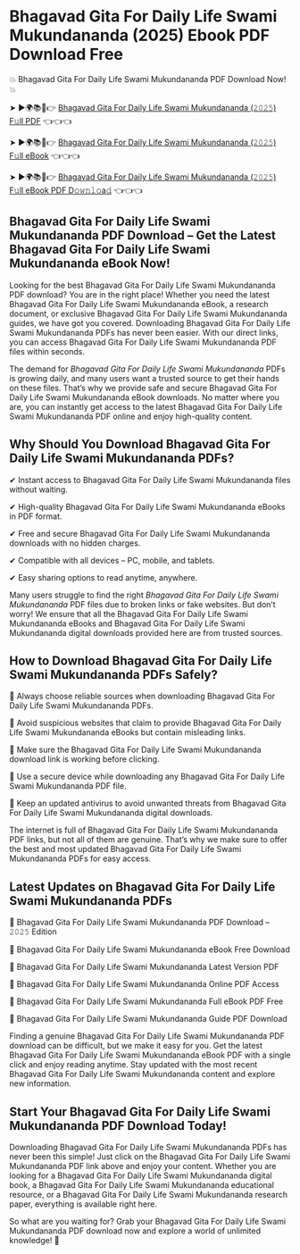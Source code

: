 # Bhagavad Gita For Daily Life Swami Mukundananda (2025) Ebook PDF Download Free

💥 Bhagavad Gita For Daily Life Swami Mukundananda PDF Download Now! 💥

➤ ►🌍📚📱👉 [Bhagavad Gita For Daily Life Swami Mukundananda (𝟸𝟶𝟸𝟻) F𝚞ll PDF](https://getpdf.xyz/bhagavad-gita-for-daily-life-swami-mukundananda) 👈👈👈


➤ ►🌍📚📱👉 [Bhagavad Gita For Daily Life Swami Mukundananda (𝟸𝟶𝟸𝟻) F𝚞ll eBook](https://getpdf.xyz/bhagavad-gita-for-daily-life-swami-mukundananda) 👈👈👈


➤ ►🌍📚📱👉 [Bhagavad Gita For Daily Life Swami Mukundananda (𝟸𝟶𝟸𝟻) F𝚞ll eBook PDF D𝚘𝚠𝚗𝚕𝚘a𝚍](https://getpdf.xyz/bhagavad-gita-for-daily-life-swami-mukundananda) 👈👈👈


## Bhagavad Gita For Daily Life Swami Mukundananda PDF Download – Get the Latest Bhagavad Gita For Daily Life Swami Mukundananda eBook Now!

Looking for the best Bhagavad Gita For Daily Life Swami Mukundananda PDF download? You are in the right place! Whether you need the latest Bhagavad Gita For Daily Life Swami Mukundananda eBook, a research document, or exclusive Bhagavad Gita For Daily Life Swami Mukundananda guides, we have got you covered. Downloading Bhagavad Gita For Daily Life Swami Mukundananda PDFs has never been easier. With our direct links, you can access Bhagavad Gita For Daily Life Swami Mukundananda PDF files within seconds.

The demand for *Bhagavad Gita For Daily Life Swami Mukundananda* PDFs is growing daily, and many users want a trusted source to get their hands on these files. That’s why we provide safe and secure Bhagavad Gita For Daily Life Swami Mukundananda eBook downloads. No matter where you are, you can instantly get access to the latest Bhagavad Gita For Daily Life Swami Mukundananda PDF online and enjoy high-quality content.

## Why Should You Download Bhagavad Gita For Daily Life Swami Mukundananda PDFs?

✔ Instant access to Bhagavad Gita For Daily Life Swami Mukundananda files without waiting.

✔ High-quality Bhagavad Gita For Daily Life Swami Mukundananda eBooks in PDF format.

✔ Free and secure Bhagavad Gita For Daily Life Swami Mukundananda downloads with no hidden charges.

✔ Compatible with all devices – PC, mobile, and tablets.

✔ Easy sharing options to read anytime, anywhere.

Many users struggle to find the right *Bhagavad Gita For Daily Life Swami Mukundananda* PDF files due to broken links or fake websites. But don’t worry! We ensure that all the Bhagavad Gita For Daily Life Swami Mukundananda eBooks and Bhagavad Gita For Daily Life Swami Mukundananda digital downloads provided here are from trusted sources.

## How to Download Bhagavad Gita For Daily Life Swami Mukundananda PDFs Safely?

📌 Always choose reliable sources when downloading Bhagavad Gita For Daily Life Swami Mukundananda PDFs.

📌 Avoid suspicious websites that claim to provide Bhagavad Gita For Daily Life Swami Mukundananda eBooks but contain misleading links.

📌 Make sure the Bhagavad Gita For Daily Life Swami Mukundananda download link is working before clicking.

📌 Use a secure device while downloading any Bhagavad Gita For Daily Life Swami Mukundananda PDF file.

📌 Keep an updated antivirus to avoid unwanted threats from Bhagavad Gita For Daily Life Swami Mukundananda digital downloads.

The internet is full of Bhagavad Gita For Daily Life Swami Mukundananda PDF links, but not all of them are genuine. That’s why we make sure to offer the best and most updated Bhagavad Gita For Daily Life Swami Mukundananda PDFs for easy access.

## Latest Updates on Bhagavad Gita For Daily Life Swami Mukundananda PDFs

🔹 Bhagavad Gita For Daily Life Swami Mukundananda PDF Download – 𝟸𝟶𝟸𝟻 Edition

🔹 Bhagavad Gita For Daily Life Swami Mukundananda eBook Free Download

🔹 Bhagavad Gita For Daily Life Swami Mukundananda Latest Version PDF

🔹 Bhagavad Gita For Daily Life Swami Mukundananda Online PDF Access

🔹 Bhagavad Gita For Daily Life Swami Mukundananda Full eBook PDF Free

🔹 Bhagavad Gita For Daily Life Swami Mukundananda Guide PDF Download

Finding a genuine Bhagavad Gita For Daily Life Swami Mukundananda PDF download can be difficult, but we make it easy for you. Get the latest Bhagavad Gita For Daily Life Swami Mukundananda eBook PDF with a single click and enjoy reading anytime. Stay updated with the most recent Bhagavad Gita For Daily Life Swami Mukundananda content and explore new information.

## Start Your Bhagavad Gita For Daily Life Swami Mukundananda PDF Download Today!

Downloading Bhagavad Gita For Daily Life Swami Mukundananda PDFs has never been this simple! Just click on the Bhagavad Gita For Daily Life Swami Mukundananda PDF link above and enjoy your content. Whether you are looking for a Bhagavad Gita For Daily Life Swami Mukundananda digital book, a Bhagavad Gita For Daily Life Swami Mukundananda educational resource, or a Bhagavad Gita For Daily Life Swami Mukundananda research paper, everything is available right here.

So what are you waiting for? Grab your Bhagavad Gita For Daily Life Swami Mukundananda PDF download now and explore a world of unlimited knowledge! 🚀